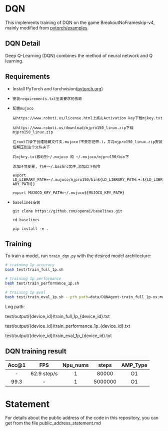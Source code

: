 # DQN

This implements training of DQN on the game BreakoutNoFrameskip-v4, mainly modified from [pytorch/examples](https://github.com/ShangtongZhang/DeepRL).

## DQN Detail

Deep Q-Learning (DQN) combines the method of neural network and Q learning.

## Requirements

- Install PyTorch and torchvision([pytorch.org](http://pytorch.org))

- `安装requirements.txt里面要求的依赖`

- `配置mujoco`

  `从https://www.roboti.us/license.html上点击Activation key下载mjkey.txt`

  `从https://www.roboti.us/download/mjpro150_linux.zip下载mjpro150_linux.zip`

  `在root目录下创建隐藏文件夹.mujoco(不要忘记带.)，并将mjpro150_linux.zip安装包解压到这个文件夹下`

  `将mjkey.txt移动到~/.mujoco 和 ~/.mujoco/mjpro150/bin下`

  `添加环境变量, 打开～/.bashrc文件,添加以下指令`

  `export LD_LIBRARY_PATH=~/.mujoco/mjpro150/bin${LD_LIBRARY_PATH:+:${LD_LIBRARY_PATH}}`

  `export MUJOCO_KEY_PATH=~/.mujoco${MUJOCO_KEY_PATH}`

- `baselines安装`

  `git clone https://github.com/openai/baselines.git`  

  `cd baselines`  

  `pip install -e .`


## Training

To train a model, run `train_dqn.py` with the desired model architecture:

```bash
# training 1p accuracy
bash test/train_full_1p.sh 

# training 1p performance
bash test/train_performance_1p.sh

# training 1p eval
bash test/train_eval_1p.sh --pth_path=data/DQNAgent-train_full_1p-xx.model ---status_path=data/DQNAgent-train_full_1p-xx.stats
```

Log path:

test/output/{device_id}/train_full_1p_{device_id}.txt

test/output/{device_id}/train_performance_1p_{device_id}.txt 
 
test/output/{device_id}/train_eval_1p_{device_id}.txt



## DQN training result

| Acc@1    | FPS       | Npu_nums | steps   | AMP_Type |
| :------: | :------:  | :------: | :------: | :------: |
| -        |62.9 step/s| 1        | 80000    | O1       |
| 99.3     | -         | 1        | 5000000  | O1       |


# Statement

For details about the public address of the code in this repository, you can get from the file public_address_statement.md